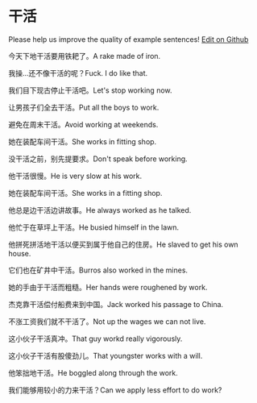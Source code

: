 # 干活

Please help us improve the quality of example sentences! [Edit on Github](https://github.com/jiyushe/jiyu-example-sentence-source/blob/main/chinese/ganhuo.md)

<p><span class="chinese">今天下地干活要用铁耙了。</span><span class="english">A rake made of iron.</span></p>

<p><span class="chinese">我操…还不像干活的呢？</span><span class="english">Fuck. I do like that.</span></p>

<p><span class="chinese">我们目下现古停止干活吧。</span><span class="english">Let's stop working now.</span></p>

<p><span class="chinese">让男孩子们全去干活。</span><span class="english">Put all the boys to work.</span></p>

<p><span class="chinese">避免在周末干活。</span><span class="english">Avoid working at weekends.</span></p>

<p><span class="chinese">她在装配车间干活。</span><span class="english">She works in fitting shop.</span></p>

<p><span class="chinese">没干活之前，别先提要求。</span><span class="english">Don't speak before working.</span></p>

<p><span class="chinese">他干活很慢。</span><span class="english">He is very slow at his work.</span></p>

<p><span class="chinese">她在装配车间干活。</span><span class="english">She works in a fitting shop.</span></p>

<p><span class="chinese">他总是边干活边讲故事。</span><span class="english">He always worked as he talked.</span></p>

<p><span class="chinese">他忙于在草坪上干活。</span><span class="english">He busied himself in the lawn.</span></p>

<p><span class="chinese">他拼死拼活地干活以便买到属于他自己的住房。</span><span class="english">He slaved to get his own house.</span></p>

<p><span class="chinese">它们也在矿井中干活。</span><span class="english">Burros also worked in the mines.</span></p>

<p><span class="chinese">她的手由于干活而粗糙。</span><span class="english">Her hands were roughened by work.</span></p>

<p><span class="chinese">杰克靠干活偿付船费来到中国。</span><span class="english">Jack worked his passage to China.</span></p>

<p><span class="chinese">不涨工资我们就不干活了。</span><span class="english">Not up the wages we can not live.</span></p>

<p><span class="chinese">这小伙子干活真冲。</span><span class="english">That guy workd really vigorously.</span></p>

<p><span class="chinese">这小伙子干活有股傻劲儿。</span><span class="english">That youngster works with a will.</span></p>

<p><span class="chinese">他笨拙地干活。</span><span class="english">He boggled along through the work.</span></p>

<p><span class="chinese">我们能够用较小的力来干活？</span><span class="english">Can we apply less effort to do work?</span></p>

